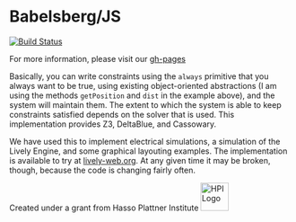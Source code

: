 Babelsberg/JS
=============
[![Build Status](https://travis-ci.org/babelsberg/babelsberg-js.png?branch=master)](https://travis-ci.org/babelsberg/babelsberg-js)

For more information, please visit our [gh-pages](http://babelsberg.github.io/babelsberg-js/)

Basically, you can write constraints using the `always` primitive that you always want to be true,
using existing object-oriented abstractions (I am using the methods `getPosition` and
`dist` in the example above), and the system will maintain them. The extent to which the
system is able to keep constraints satisfied depends on the solver that is used. This
implementation provides Z3, DeltaBlue, and Cassowary.

We have used this to implement electrical simulations, a simulation of the Lively Engine,
and some graphical layouting examples. The implementation is available to try at [lively-web.org](http://lively-web.org/users/robertkrahn/2013-10-16_first-constrained-steps.html).
At any given time it may be broken, though, because the code is changing fairly often.


Created under a grant from Hasso Plattner Institute <img src="http://upload.wikimedia.org/wikipedia/de/c/c9/Hpi_logo.png" alt="HPI Logo" width="50" height="50"/>

